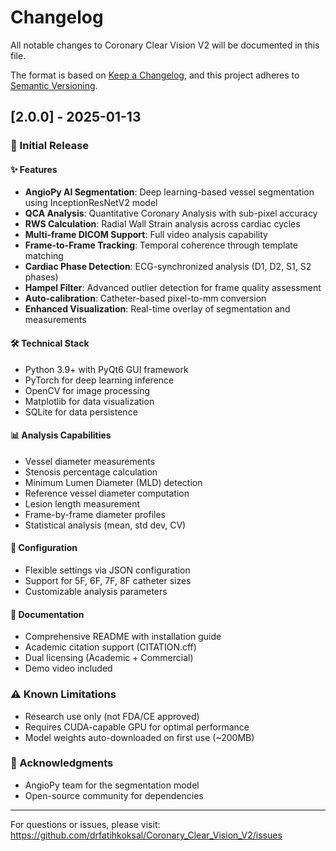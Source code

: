 # Changelog

All notable changes to Coronary Clear Vision V2 will be documented in this file.

The format is based on [Keep a Changelog](https://keepachangelog.com/en/1.0.0/),
and this project adheres to [Semantic Versioning](https://semver.org/spec/v2.0.0.html).

## [2.0.0] - 2025-01-13

### 🎉 Initial Release

#### ✨ Features
- **AngioPy AI Segmentation**: Deep learning-based vessel segmentation using InceptionResNetV2 model
- **QCA Analysis**: Quantitative Coronary Analysis with sub-pixel accuracy
- **RWS Calculation**: Radial Wall Strain analysis across cardiac cycles
- **Multi-frame DICOM Support**: Full video analysis capability
- **Frame-to-Frame Tracking**: Temporal coherence through template matching
- **Cardiac Phase Detection**: ECG-synchronized analysis (D1, D2, S1, S2 phases)
- **Hampel Filter**: Advanced outlier detection for frame quality assessment
- **Auto-calibration**: Catheter-based pixel-to-mm conversion
- **Enhanced Visualization**: Real-time overlay of segmentation and measurements

#### 🛠️ Technical Stack
- Python 3.9+ with PyQt6 GUI framework
- PyTorch for deep learning inference
- OpenCV for image processing
- Matplotlib for data visualization
- SQLite for data persistence

#### 📊 Analysis Capabilities
- Vessel diameter measurements
- Stenosis percentage calculation
- Minimum Lumen Diameter (MLD) detection
- Reference vessel diameter computation
- Lesion length measurement
- Frame-by-frame diameter profiles
- Statistical analysis (mean, std dev, CV)

#### 🔧 Configuration
- Flexible settings via JSON configuration
- Support for 5F, 6F, 7F, 8F catheter sizes
- Customizable analysis parameters

#### 📝 Documentation
- Comprehensive README with installation guide
- Academic citation support (CITATION.cff)
- Dual licensing (Academic + Commercial)
- Demo video included

### ⚠️ Known Limitations
- Research use only (not FDA/CE approved)
- Requires CUDA-capable GPU for optimal performance
- Model weights auto-downloaded on first use (~200MB)

### 🙏 Acknowledgments
- AngioPy team for the segmentation model
- Open-source community for dependencies

---

For questions or issues, please visit: https://github.com/drfatihkoksal/Coronary_Clear_Vision_V2/issues
